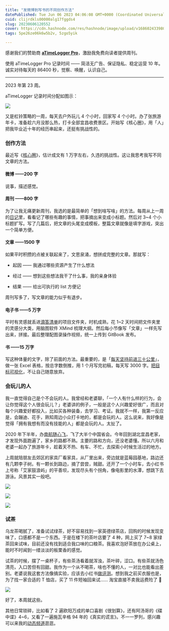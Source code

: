 ```yaml
---
title: "发微博到写书的不同创作方法"
datePublished: Tue Jun 06 2023 04:06:08 GMT+0000 (Coordinated Universal Time)
cuid: clijrdkls00000alg17fggds4
slug: 20230606120552
cover: https://cdn.hashnode.com/res/hashnode/image/upload/v1686024339805/59d7ce8b-748f-4e70-ab55-1a3709372772.jpeg
tags: 5pe26ze06k6w5b2v, 5zgo5yik

---
```


感谢我们的赞助商 [**aTimeLogger Pro**](https://atimelogger.pro/)，激励我免费向读者提供周刊。

使用 aTimeLogger Pro 记录时间 —— 简洁无广告、保证隐私、稳定运营 10 年。诚实对待每天的 86400 秒，觉察、唤醒，认识自己。

---

2023 年第 23 周。

aTimeLogger 记录时间分配如图示：

![](https://cdn.hashnode.com/res/hashnode/image/upload/v1686024253291/3e70703d-e6bd-4760-8e12-7975e4ecc726.jpeg)

又是杠铃策略的一周，每天去户外玩儿 4 个小时，回家写 4 个小时。办了张旅游年卡，准备趁六月没那么热，打卡全部宜昌收费景区。开始写《核心圈》，用「人」把我毕业近十年的经历串起来，还挺有挑战性的。

### **创作方法**

最近写《[核心圈](http://mp.weixin.qq.com/s?__biz=MzI3MzU5MDA1OQ==&mid=2247487433&idx=1&sn=7fcbb62612e1570fdd8b21f835d91d12&chksm=eb21bd8ddc56349bdea3700c9e331cc56bcc26acd8993d6b5ed5b34e00655c7af655ce6f4544&scene=21#wechat_redirect)》，估计成文有 1 万字左右，久违的挑战性。这让我思考我写不同文章的方法。

#### **微博 ——200 字**

说事，描述感觉。

#### **周刊 ——800 字**

为了让我无痛更新周刊，我选的是最简单的「想到啥写啥」的方法。每周从上一周的[日记](http://mp.weixin.qq.com/s?__biz=MzI3MzU5MDA1OQ==&mid=2247484707&idx=1&sn=a50c52b3da316a7174adc96b0941d15f&chksm=eb21b767dc563e711ea70c56fd310a1da3b781749062cd32b44f1cf70f060bd02d9869abd98e&scene=21#wechat_redirect)里，看看记了哪些有趣的事情，把事摘出来变成小标题。然后对 3~4 个小标题扩写。写了几篇后，把文章的头尾变成模板，整篇文章就像是填字游戏，突出一个简单方便。

#### **文章 ——1500 字**

如果平时积攒的点被关联起来了，文思泉涌，想拼成完整的文章。那就写：

* 起因 —— 我通过哪些资源产生了什么想法
    
* 经过 —— 想到这些想法我干了什么事，我的亲身体验
    
* 结果 —— 给出可执行的 list 方便记
    

周刊写多了，写文章的能力似乎有退步。

#### **电子书 ——5 万字**

平时有灵感就丢进[滴答清单](http://mp.weixin.qq.com/s?__biz=MzI3MzU5MDA1OQ==&mid=2247485514&idx=1&sn=025245fbf1040fce89e8043c7740de3c&chksm=eb21ba0edc563318314fa23422b459d43810f0572f5446a077723c0a53e1ecc951b617ac199e&scene=21#wechat_redirect)的项目文件夹，时机成熟，花 1~2 天时间把文件夹里的灵感分大类，用脑图软件 XMind 梳理大纲。然后每小节像写「文章」一样先写出来，拼接。最后整理配图录操作视频，统一上传到 GitBook 发布。

#### **书 ——15 万字**

写这种体量的文字，除了前面的方法。最重要的，是「[每天坚持前进三十公里](https://mp.weixin.qq.com/s?__biz=MzUxMDQ4ODc3MQ==&mid=2247487124&idx=1&sn=c593f437a5f7e6d5bbd08e4316bd1b8a&scene=21#wechat_redirect)」，做一张 Excel 表格，按总字数倒推，用 1 个月写完初稿，每天写 3000 字。[把目标可视化](http://mp.weixin.qq.com/s?__biz=MzI3MzU5MDA1OQ==&mid=2247485294&idx=1&sn=d4fd61473a49de8ee414a3cb2cd9194a&chksm=eb21b52adc563c3c9948a775d6893a0a825464902f18475fdbd3068ff08398a707ba2d6e1b87&scene=21#wechat_redirect)，不让自己随意放弃。

### **会玩儿的人**

我一直觉得自己是个不会玩的人。我曾经和老婆聊，「一个人有什么样的行为，会让你觉得这个人很会玩儿？」老婆讲的例子，一般是这个人兴趣爱好很广，而且对每个兴趣爱好都投入，比如买各种装备，去学习、考证。我就不一样，我第一反应是，会蹦迪、花手，熟知周边小众打卡地的，都是会玩的人。这么说来，我好像是觉得「拥有我想有而没有技能的人」都是会玩的人。太扯了。

2020 年下半年，办[南航随心飞](http://mp.weixin.qq.com/s?__biz=MzI3MzU5MDA1OQ==&mid=2247486537&idx=1&sn=cde7fe8a9b5d9c83065f231982bed84b&chksm=eb21be0ddc56371bd419e791da9b69fcf4e2baec3df31f2e6221adf9822938517db590ba03d2&scene=21#wechat_redirect)，飞了大半个中国省会。今年回到湖北宜昌老家，才发现外面跑遍了，家乡的路都不熟。主要的路和方向，还没老婆懂。所以六月和老婆一起办了旅游年卡，趁着天不热、有车、不忙，去探索小时候生活过的地方。

上周就陪朋友去郊区的家具厂看家具，从厂里出来，旁边就是蓝莓园基地，路边还有几颗李子树。有一颗长到路边，摘了尝尝，贼甜。还开了一个小时车，去小红书上号称「艾家鼓浪屿」的平善坝，发现尽头有个拐角，像电影里的水潭，想跳下去游泳。风景其实一般吧。

![](https://cdn.hashnode.com/res/hashnode/image/upload/v1686024213228/34d428cc-f45f-4fcb-bcdd-0e4c38edfef4.jpeg)

![](https://cdn.hashnode.com/res/hashnode/image/upload/v1686024218101/6029f6ae-f2c3-4835-87b8-3e5711c620aa.jpeg)

![](https://cdn.hashnode.com/res/hashnode/image/upload/v1686024228129/3b834e56-d257-41d4-9a4a-430da9a2036c.jpeg)

### **试茶**

乌龙茶喝腻了，准备试试绿茶，好不容易找到一家英德绿茶店，回购的时候发现变味了，口感都不是一个东西。于是在楼下的茶叶店要了 4 种，网上买了 7~8 家绿茶回来试味，目前还没有找到适合我口味的口粮茶。我喜欢泡好茶放在办公桌上，能时不时闻到一缕淡淡的板栗香的感觉。

试茶的时候，摆了一桌杯子，有些茶汤看着就浑浊，茶叶碎，涩口。有些茶就汤色清亮，入口苦但有回甜。我作为一个从不喝茶，啥也不懂的人，一对比也能看出差别。老婆说我这套方法像搞实验，应该去小红书[做评测](http://mp.weixin.qq.com/s?__biz=MzI3MzU5MDA1OQ==&mid=2247487424&idx=1&sn=33f238d505fa8f0a4216acd483fe5bf7&chksm=eb21bd84dc56349223b2acc645403dfb77c20789c3f8f0b5a3d646995c9a2efcfe6f824fd7f5&scene=21#wechat_redirect)。想到我之前买衣服也是，为了找一家合适的 T 恤店，买了 11 件短袖回来试…… 淘宝直接不卖我运费险了 🤣

![](https://cdn.hashnode.com/res/hashnode/image/upload/v1686024207254/86b7f7f5-4c91-4d2c-bafb-3b7cb13f6f5d.jpeg)

好了，本周就这些。

其他日常琐碎，比如看了 2 遍欧阳万成的单口喜剧《很划算》，还有阿汤哥的《碟中谍》4~6，又看了一遍施瓦辛格 94 年的《真实的谎言》。不一一罗列，感兴趣可以来我的[动态频道](http://mp.weixin.qq.com/s?__biz=MzI3MzU5MDA1OQ==&mid=2247487599&idx=1&sn=1a4514e55dd0c84723eda32d23c5d9c3&chksm=eb21a22bdc562b3dba995cc9f972471e0d1a16fdecc10655c8479f4603f2aeee216a5e3f4a0f&scene=21#wechat_redirect)逛逛。